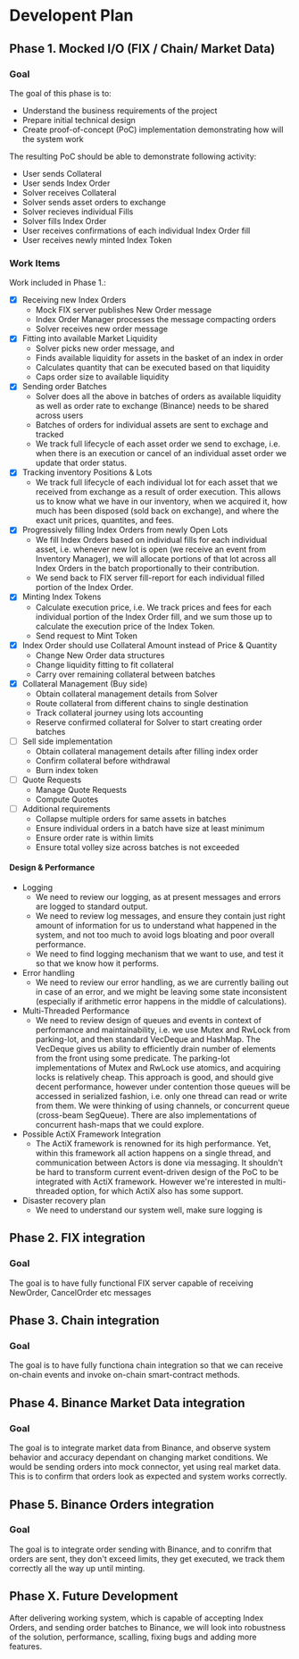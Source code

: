 # Developent Plan

## Phase 1. Mocked I/O (FIX / Chain/ Market Data)

### Goal

The goal of this phase is to:
- Understand the business requirements of the project
- Prepare initial technical design
- Create proof-of-concept (PoC) implementation demonstrating how will the system work

The resulting PoC should be able to demonstrate following activity:
- User sends Collateral
- User sends Index Order
- Solver receives Collateral
- Solver sends asset orders to exchange
- Solver recieves individual Fills
- Solver fills Index Order
- User receives confirmations of each individual Index Order fill
- User receives newly minted Index Token

### Work Items

Work included in Phase 1.:

* [x] Receiving new Index Orders 
    - Mock FIX server publishes New Order message
    - Index Order Manager processes the message compacting orders
    - Solver receives new order message
* [x] Fitting into available Market Liquidity
    - Solver picks new order message, and 
    - Finds available liquidity for assets in the basket of an index in order
    - Calculates quantity that can be executed based on that liquidity
    - Caps order size to available liquidity
* [x] Sending order Batches
    - Solver does all the above in batches of orders as available liquidity as well as order rate to exchange (Binance) needs to be shared across users
    - Batches of orders for individual assets are sent to exchage and tracked
    - We track full lifecycle of each asset order we send to exchage, i.e. when there is an execution or cancel of an individual asset order we update that order status.
* [x] Tracking inventory Positions & Lots
    - We track full lifecycle of each individual lot for each asset that we received from exchange as a result of order execution. This allows us to know what we have in our inventory, when we acquired it, how much has been disposed (sold back on exchange), and where the exact unit prices, quantites, and fees.
* [x] Progressively filling Index Orders from newly Open Lots
    - We fill Index Orders based on individual fills for each individual asset, i.e. whenever new lot is open (we receive an event from Inventory Manager), we will allocate portions of that lot across all Index Orders in the batch proportionally to their contribution.
    - We send back to FIX server fill-report for each individual filled portion of the Index Order.
* [x] Minting Index Tokens
    - Calculate execution price, i.e. We track prices and fees for each individual portion of the Index Order fill, and we sum those up to calculate the execution price of the Index Token.
    - Send request to Mint Token
* [x] Index Order should use Collateral Amount instead of Price & Quantity
    - Change New Order data structures
    - Change liquidity fitting to fit collateral
    - Carry over remaining collateral between batches
* [x] Collateral Management (Buy side)
    - Obtain collateral management details from Solver
    - Route collateral from different chains to single destination
    - Track collateral journey using lots accounting
    - Reserve confirmed collateral for Solver to start creating order batches
* [ ] Sell side implementation
    - Obtain collateral management details after filling index order
    - Confirm collateral before withdrawal
    - Burn index token
* [ ] Quote Requests
    - Manage Quote Requests
    - Compute Quotes
* [ ] Additional requirements
    - Collapse multiple orders for same assets in batches
    - Ensure individual orders in a batch have size at least minimum
    - Ensure order rate is within limits
    - Ensure total volley size across batches is not exceeded

#### Design & Performance

* Logging
    - We need to review our logging, as at present messages and errors are logged to standard output.
    - We need to review log messages, and ensure they contain just right amount of information for us to understand what happened in the system, and not too much to avoid logs bloating and poor overall performance.
    - We need to find logging mechanism that we want to use, and test it so that we know how it performs.
* Error handling
    - We need to review our error handling, as we are currently bailing out in case of an error, and we might be leaving some state inconsistent (especially if arithmetic error happens in the middle of calculations).
* Multi-Threaded Performance
    - We need to review design of queues and events in context of performance and
    maintainability, i.e. we use Mutex and RwLock from parking-lot, and then
    standard VecDeque and HashMap. The VecDeque gives us ability to efficiently
    drain number of elements from the front using some predicate.  The parking-lot
    implementations of Mutex and RwLock use atomics, and acquiring locks is
    relatively cheap. This approach is good, and should give decent performance,
    however under contention those queues will be accessed in serialized fashion,
    i.e. only one thread can read or write from them. We were thinking of using
    channels, or concurrent queue (cross-beam SegQueue). There are also
    implementations of concurrent hash-maps that we could explore.
* Possible ActiX Framework Integration
    - The ActiX framework is renowned for its high performance. Yet, within this
    framework all action happens on a single thread, and communication between
    Actors is done via messaging. It shouldn't be hard to transform current
    event-driven design of the PoC to be integrated with ActiX framework. However
    we're interested in multi-threaded option, for which ActiX also has some
    support.
* Disaster recovery plan
    - We need to understand our system well, make sure logging is 

## Phase 2. FIX integration

### Goal

The goal is to have fully functional FIX server capable of receiving NewOrder, CancelOrder etc messages

## Phase 3. Chain integration

### Goal

The goal is to have fully functiona chain integration so that we can receive on-chain events and invoke on-chain smart-contract methods.

## Phase 4. Binance Market Data integration

### Goal

The goal is to integrate market data from Binance, and observe system behavior and accuracy dependant on changing market conditions.
We would be sending orders into mock connector, yet using real market data. This is to confirm that orders look as expected and system
works correctly.

## Phase 5. Binance Orders integration

### Goal

The goal is to integrate order sending with Binance, and to conrifm that orders are sent, they don't exceed limits, they get
executed, we track them correctly all the way up until minting.

## Phase X. Future Development

After delivering working system, which is capable of accepting Index Orders, and sending order batches to Binance, we will
look into robustness of the solution, performance, scalling, fixing bugs and adding more features.





